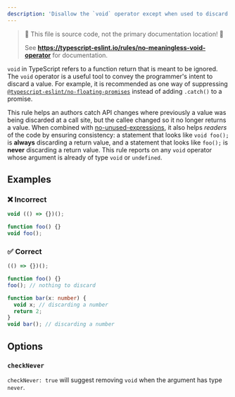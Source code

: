 ```yaml
---
description: 'Disallow the `void` operator except when used to discard a value.'
---
```


> 🛑 This file is source code, not the primary documentation location! 🛑
>
> See **https://typescript-eslint.io/rules/no-meaningless-void-operator** for documentation.

`void` in TypeScript refers to a function return that is meant to be ignored.
The `void` operator is a useful tool to convey the programmer's intent to discard a value.
For example, it is recommended as one way of suppressing [`@typescript-eslint/no-floating-promises`](./no-floating-promises.md) instead of adding `.catch()` to a promise.

This rule helps an authors catch API changes where previously a value was being discarded at a call site, but the callee changed so it no longer returns a value.
When combined with [no-unused-expressions](https://eslint.org/docs/rules/no-unused-expressions), it also helps _readers_ of the code by ensuring consistency: a statement that looks like `void foo();` is **always** discarding a return value, and a statement that looks like `foo();` is **never** discarding a return value.
This rule reports on any `void` operator whose argument is already of type `void` or `undefined`.

## Examples

<!--tabs-->

### ❌ Incorrect

```ts
void (() => {})();

function foo() {}
void foo();
```

### ✅ Correct

```ts
(() => {})();

function foo() {}
foo(); // nothing to discard

function bar(x: number) {
  void x; // discarding a number
  return 2;
}
void bar(); // discarding a number
```

## Options

### `checkNever`

`checkNever: true` will suggest removing `void` when the argument has type `never`.
